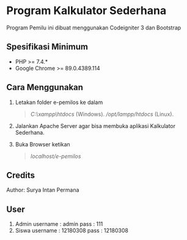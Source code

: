 # Program Kalkulator Sederhana

Program Pemilu ini dibuat menggunakan Codeigniter 3 dan Bootstrap

## Spesifikasi Minimum

* PHP >= 7.4.*
* Google Chrome >= 89.0.4389.114

## Cara Menggunakan

1. Letakan folder e-pemilos ke dalam 
    > *C:\xampp\htdocs*  (Windows).
	> */opt/lampp/htdocs* (Linux).
  
2. Jalankan Apache Server agar bisa membuka aplikasi Kalkulator Sederhana.
3. Buka Browser ketikan 
   > *localhost/e-pemilos*

## Credits

   Author: Surya Intan Permana
   
## User

1. Admin
username	: admin
pass	 	: 111
2. Siswa
username	: 12180308
pass		: 12180308
